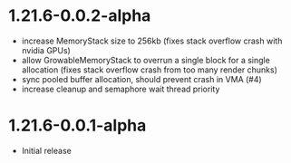 # 1.21.6-0.0.2-alpha
 - increase MemoryStack size to 256kb (fixes stack overflow crash with nvidia GPUs)
 - allow GrowableMemoryStack to overrun a single block for a single allocation (fixes stack overflow crash from too many render chunks)
 - sync pooled buffer allocation, should prevent crash in VMA (#4)
 - increase cleanup and semaphore wait thread priority

# 1.21.6-0.0.1-alpha
 - Initial release